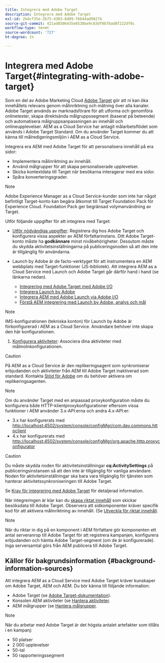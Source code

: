 ```yaml
---
title: Integrera med Adobe Target
description: Integrera med Adobe Target
exl-id: 2b4cf35e-2b75-4303-8d09-f6644ad99274
source-git-commit: 421ad8506435e8538be9c83df0b78ad8f222df0c
workflow-type: tm+mt
source-wordcount: '727'
ht-degree: 1%

---
```


# Integrera med Adobe Target{#integrating-with-adobe-target}

Som en del av Adobe Marketing Cloud [Adobe Target](https://www.adobe.com/solutions/testing-targeting/testandtarget.html) gör att ni kan öka innehållets relevans genom målinriktning och mätning över alla kanaler. Adobe Target används av marknadsförare för att utforma och genomföra onlinetester, skapa direktsända målgruppssegment (baserat på beteende) och automatisera målgruppsanpassningen av innehåll och onlineupplevelser. AEM as a Cloud Service har antagit målarbetsflödet som används i Adobe Target Standard. Om du använder Target kommer du att känna till målredigeringsmiljön i AEM as a Cloud Service.

Integrera era AEM med Adobe Target för att personalisera innehåll på era sidor:

* Implementera målinriktning av innehåll.
* Använd målgrupper för att skapa personaliserade upplevelser.
* Skicka kontextdata till Target när besökarna interagerar med era sidor.
* Spåra konverteringsgrader.

>[!NOTE]
>
>Adobe Experience Manager as a Cloud Service-kunder som inte har något befintligt Target-konto kan begära åtkomst till Target Foundation Pack för Experience Cloud.  Foundation Pack ger begränsad volymanvändning av Target.


Utför följande uppgifter för att integrera med Target:

* [Utför nödvändiga uppgifter](https://experienceleague.adobe.com/docs/experience-manager-65/administering/integration/target-requirements.html): Registrera dig hos Adobe Target och konfigurera vissa aspekter av AEM författarinstans. Ditt Adobe Target-konto måste ha **godkännare** minst nivåbehörigheter. Dessutom måste du skydda aktivitetsinställningarna på publiceringsnoden så att den inte är tillgänglig för användarna.

* Launch by Adobe är de facto-verktyget för att instrumentera en AEM webbplats med Target-funktioner (JS-bibliotek). Att integrera AEM as a Cloud Service med Launch och Adobe Target går därför hand i hand (se länkarna nedan).

   * [Integrering med Adobe Target med Adobe I/O](https://experienceleague.adobe.com/docs/experience-manager-65/administering/integration/integration-target-ims-adobe-io.html)
   * [Integrera Launch by Adobe](https://experienceleague.adobe.com/docs/experience-manager-learn/sites/integrations/experience-platform-launch/overview.html)
   * [Integrera AEM med Adobe Launch via Adobe I/O](https://docs.adobe.com/content/help/en/experience-manager-learn/sites/integrations/experience-platform-launch/overview.html)
   * [Förstå AEM integrering med Launch by Adobe, analys och mål](https://experienceleague.adobe.com/docs/experience-manager-learn/sites/integrations/experience-platform-launch/overview.html)

>[!NOTE]
>
>IMS-konfigurationen (tekniska konton) för Launch by Adobe är förkonfigurerad i AEM as a Cloud Service. Användare behöver inte skapa den här konfigurationen.

1. [Konfigurera aktiviteter](https://experienceleague.adobe.com/docs/experience-manager-65/authoring/personalization/activitylib.html): Associera dina aktiviteter med målmolnkonfigurationen.

>[!CAUTION]
>
>På AEM as a Cloud Service är den replikeringsagent som synkroniserar erbjudanden och aktiviteter från AEM till Adobe Target inaktiverad som standard. Kontakta [Stöd för Adobe](https://experienceleague.adobe.com/?support-solution=General#support) om du behöver aktivera om replikeringsagenten.

>[!NOTE]
>
>Om du använder Target med en anpassad proxykonfiguration måste du konfigurera både HTTP-klientproxykonfigurationer eftersom vissa funktioner i AEM använder 3.x-API:erna och andra 4.x-API:er:
>
>* 3.x har konfigurerats med [http://localhost:4502/system/console/configMgr/com.day.commons.httpclient](http://localhost:4502/system/console/configMgr/com.day.commons.httpclient)
>* 4.x har konfigurerats med [http://localhost:4502/system/console/configMgr/org.apache.http.proxyconfigurator](http://localhost:4502/system/console/configMgr/org.apache.http.proxyconfigurator)
>


>[!CAUTION]
>
>Du måste skydda noden för aktivitetsinställningar **cq:ActivitySettings** på publiceringsinstansen så att den inte är tillgänglig för vanliga användare. Noden för aktivitetsinställningar ska bara vara tillgänglig för tjänsten som hanterar aktivitetssynkroniseringen till Adobe Target.
>
>Se [Krav för integrering med Adobe Target](https://experienceleague.adobe.com/docs/experience-manager-65/administering/integration/target-requirements.html#securing-the-activity-settings-node) för detaljerad information.

När integreringen är klar kan du [skapa riktat innehåll](https://experienceleague.adobe.com/docs/experience-manager-65/authoring/personalization/content-targeting-touch.html) som skickar besöksdata till Adobe Target. Observera att sidkomponenter kräver specifik kod för att aktivera målinriktning av innehåll. (Se [Utveckla för riktat innehåll](https://experienceleague.adobe.com/docs/experience-manager-65/developing/personlization/target.html).

>[!NOTE]
>
>När du riktar in dig på en komponent i AEM författare gör komponenten ett antal serveranrop till Adobe Target för att registrera kampanjen, konfigurera erbjudanden och hämta Adobe Target-segment (om de är konfigurerade). Inga serversamtal görs från AEM publicera till Adobe Target.

## Källor för bakgrundsinformation {#background-information-sources}

Att integrera AEM as a Cloud Service med Adobe Target kräver kunskaper om Adobe Target, AEM och AEM. Du bör känna till följande information:

* Adobe Target (se [Adobe Target-dokumentation](https://experienceleague.adobe.com/docs/target/using/target-home.html)).
* Konsolen AEM aktiviteter (se [Hantera aktiviteter](https://experienceleague.adobe.com/docs/experience-manager-65/authoring/personalization/activitylib.html).
* AEM målgrupper (se [Hantera målgrupper](https://experienceleague.adobe.com/docs/experience-manager-65/authoring/personalization/managing-audiences.html).

>[!NOTE]
>
>När du arbetar med Adobe Target är det högsta antalet artefakter som tillåts i en kampanj:
>
>* 50 platser
>* 2 000 upplevelser
>* 50-tal
>* 50 rapporteringssegment

